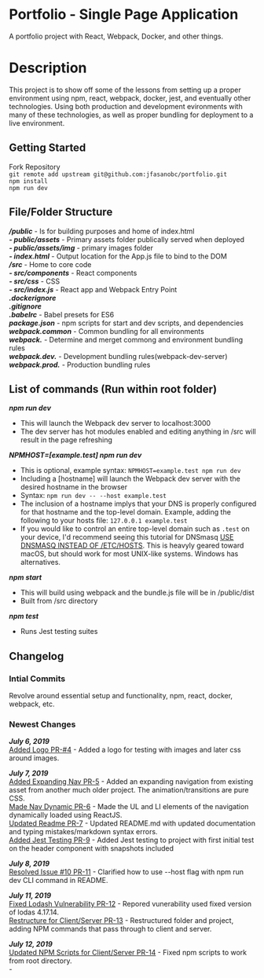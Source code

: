 # Portfolio - Single Page Application  
A portfolio project with React, Webpack, Docker, and other things.  


Description
====
This project is to show off some of the lessons from setting up a proper environment using npm, react, webpack, docker, jest, and eventually other technologies. Using both production and development evironments with many of these technologies, as well as proper bundling for deployment to a live environment.  

## Getting Started  
Fork Repository  
`git remote add upstream git@github.com:jfasanobc/portfolio.git`  
`npm install`  
`npm run dev`  


## File/Folder Structure
___/public___ - Is for building purposes and home of index.html  
  ___- public/assets___ - Primary assets folder publically served when deployed  
    ___- public/assets/img___ - primary images folder  
  ___- index.html___ - Output location for the App.js file to bind to the DOM  
___/src___ - Home to core code  
  ___- src/components___ - React components  
  ___- src/css___ - CSS  
  ___- src/index.js___ - React app and Webpack Entry Point  
___.dockerignore___  
___.gitignore___  
___.babelrc___ - Babel presets for ES6  
___package.json___ - npm scripts for start and dev scripts, and dependencies  
___webpack.common___ - Common bundling for all environments  
___webpack.___ - Determine and merget commong and environment bundling rules  
___webpack.dev.___ - Development bundling rules(webpack-dev-server)  
___webpack.prod.___ - Production bundling rules  


## List of commands  (Run within root folder)  
***npm run dev***  
 - This will launch the Webpack dev server to localhost:3000  
 - The dev server has hot modules enabled and editing anything in /src will result in the page refreshing  

***NPMHOST=[example.test] npm run dev***  
 - This is optional, example syntax: `NPMHOST=example.test npm run dev`
 - Including a [hostname] will launch the Webpack dev server with the desired hostname in the browser  
 - Syntax: `npm run dev -- --host example.test`
 - The inclusion of a hostname implys that your DNS is properly configured for that hostname and the top-level domain. Example, adding the following to your hosts file: `127.0.0.1 example.test`
 - If you would like to control an entire top-level domain such as `.test` on your device, I'd recommend seeing this tutorial for DNSmasq [USE DNSMASQ INSTEAD OF /ETC/HOSTS](https://www.stevenrombauts.be/2018/01/use-dnsmasq-instead-of-etc-hosts/). This is heavyly geared toward macOS, but should work for most UNIX-like systems. Windows has alternatives.

***npm start***  
 - This will build using webpack and the bundle.js file will be in /public/dist
 - Built from /src directory  

 ***npm test***  
 - Runs Jest testing suites 


## Changelog  
### Intial Commits  
Revolve around essential setup and functionality, npm, react, docker, webpack, etc.  

### Newest Changes  
***July 6, 2019***  
[Added Logo PR-#4](https://github.com/jfasanobc/testsite.test/pull/4) - Added a logo for testing with images and later css around images.  

***July 7, 2019***  
[Added Expanding Nav PR-5](https://github.com/jfasanobc/testsite.test/pull/5) - Added an expanding navigation from existing asset from another much older project. The animation/transitions are pure CSS.  
[Made Nav Dynamic PR-6](https://github.com/jfasanobc/testsite.test/pull/6) - Made the UL and LI elements of the navigation dynamically loaded using ReactJS.  
[Updated Readme PR-7](https://github.com/jfasanobc/testsite.test/pull/7) - Updated README.md with updated documentation and typing mistakes/markdown syntax errors.  
[Added Jest Testing PR-9](https://github.com/jfasanobc/testsite.test/pull/9) - Added Jest testing to project with first initial test on the header component with snapshots included  

***July 8, 2019***  
[Resolved Issue #10 PR-11](https://github.com/jfasanobc/testsite.test/pull/11) - Clarified how to use --host flag with npm run dev CLI command in README.  

***July 11, 2019***  
[Fixed Lodash Vulnerability PR-12](https://github.com/jfasanobc/portfolio/pull/12) - Repored vunerability used fixed version of lodas 4.17.14.  
[Restructure for Client/Server PR-13](https://github.com/jfasanobc/portfolio/pull/13) - Restructured folder and project, adding NPM commands that pass through to client and server.  

***July 12, 2019***  
[Updated NPM Scripts for Client/Server PR-14](https://github.com/jfasanobc/portfolio/pull/14) - Fixed npm scripts to work from root directory.  
[]() -   